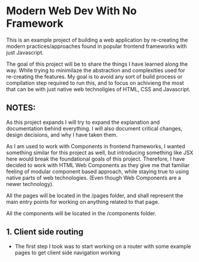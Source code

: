 # Modern Web Dev With No Framework

This is an example project of building a web application by re-creating the modern practices/approaches found in popular frontend frameworks with just Javascript. 

The goal of this project will be to share the things I have learned along the way. While trying to minimilaze the abstraction and complexities used for re-creating the features. My goal is to avoid any sort of build process or compilation step required to run this, and to focus on achivieng the most that can be with just native web technoligies of HTML, CSS and Javascript.

## NOTES: 
As this project expands I will try to expand the explanation and documentation behind everything. I will also document critical changes, design decisions, and why I have taken them. 

As I am used to work with Components in frontend frameworks, I wanted something similar for this project as well, but introducing something like JSX here would break the foundational goals of this project. Therefore, I have decided to work with HTML Web Components as they give me that familiar feeling of modular component based approach, while staying true to using native parts of web technologies. (Even though Web Components are a newer technology). 

All the pages will be located in the /pages folder, and shall represent the main entry points for working on anything related to that page. 

All the components will be located in the /components folder. 

## 1. Client side routing
- The first step I took was to start working on a router with some example pages to get client side navigation working